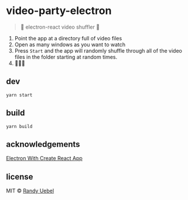 # video-party-electron
> 🎉 electron-react video shuffler 🎉

1. Point the app at a directory full of video files
2. Open as many windows as you want to watch
3. Press `Start` and the app will randomly shuffle through all of the video files in the folder starting at random times.
4. 🎉🎉🎉

## dev
`yarn start`

## build
`yarn build`

## acknowledgements
[Electron With Create React App](https://github.com/csepulv/electron-with-create-react-app)

## license
MIT © [Randy Uebel](randy.uebel@gmail.com)
